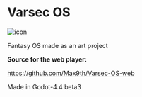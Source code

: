 # Varsec OS

![icon](https://github.com/user-attachments/assets/65a14560-15db-4d34-b16b-93886c1dc837)


 Fantasy OS made as an art project


**Source for the web player:**

https://github.com/Max9th/Varsec-OS-web

Made in Godot-4.4 beta3

